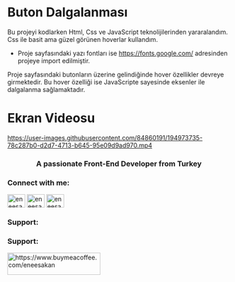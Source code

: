 # Buton Dalgalanması

Bu projeyi kodlarken Html, Css ve JavaScript teknolijilerinden yararalandım. Css ile basit ama güzel görünen hoverlar kullandım.

- Proje sayfasındaki yazı fontları ise https://fonts.google.com/ adresinden projeye import edilmiştir.

Proje sayfasındaki butonların üzerine gelindiğinde hover özellikler devreye girmektedir. Bu hover özelliği ise JavaScripte sayesinde eksenler ile dalgalanma sağlamaktadır.

# Ekran Videosu

https://user-images.githubusercontent.com/84860191/194973735-78c287b0-d2d7-4713-b645-95e09d9ad970.mp4

<h3 align="center">A passionate Front-End Developer from Turkey</h3>

<h3 align="left">Connect with me:</h3>
<p align="left">
<a href="https://twitter.com/eneesakan" target="blank"><img align="center" src="https://raw.githubusercontent.com/rahuldkjain/github-profile-readme-generator/master/src/images/icons/Social/twitter.svg" alt="eneesakan" height="30" width="40" /></a>
<a href="https://linkedin.com/in/eneesakan" target="blank"><img align="center" src="https://raw.githubusercontent.com/rahuldkjain/github-profile-readme-generator/master/src/images/icons/Social/linked-in-alt.svg" alt="eneesakan" height="30" width="40" /></a>
<a href="https://instagram.com/eneesakan" target="blank"><img align="center" src="https://raw.githubusercontent.com/rahuldkjain/github-profile-readme-generator/master/src/images/icons/Social/instagram.svg" alt="eneesakan" height="30" width="40" /></a>
</p>

<h3 align="left">Support:</h3>
<h3 align="left">Support:</h3>
<p><a href="https://www.buymeacoffee.com/https://www.buymeacoffee.com/eneesakan"> <img align="left" src="https://cdn.buymeacoffee.com/buttons/v2/default-yellow.png" height="50" width="210" alt="https://www.buymeacoffee.com/eneesakan" /></a></p><br><br>
